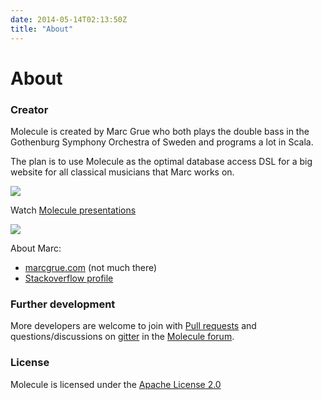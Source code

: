 ```yaml
---
date: 2014-05-14T02:13:50Z
title: "About"
---
```


# About


### Creator

Molecule is created by Marc Grue who both plays the double bass in the Gothenburg Symphony Orchestra of Sweden and 
programs a lot in Scala.

The plan is to use
Molecule as the optimal database access DSL for a big website for all classical musicians that Marc works on.

![](/img/about/mg.jpg)


Watch [Molecule presentations](/resources/videos/2017-04-25_marc_grue/)
    
[![](/img/presentation.jpg)](/resources/videos/2017-04-25_marc_grue/)


About Marc:

- [marcgrue.com](http://marcgrue.com) (not much there)
- [Stackoverflow profile](https://stackoverflow.com/users/1211032/marc-grue)


### Further development

More developers are welcome to join with [Pull requests](https://github.com/scalamolecule/molecule/pulls) and 
questions/discussions on [gitter](https://gitter.im/scalamolecule/Lobby) in the [Molecule forum](https://groups.google.com/forum/#!forum/molecule-dsl).

### License
Molecule is licensed under the [Apache License 2.0](http://en.wikipedia.org/wiki/Apache_license)